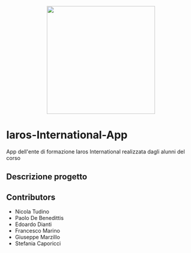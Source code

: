 <p align=center>
  <img align="center" width="288" height="288" src="https://raw.githubusercontent.com/tudo75/Iaros-International-App/main/resources/logo-pieno.png">
</p>

# Iaros-International-App
 App dell'ente di formazione Iaros International realizzata dagli alunni del corso

## Descrizione progetto

## Contributors
* Nicola Tudino
* Paolo De Benedittis
* Edoardo Dianti
* Francesco Marino
* Giuseppe Marzillo
* Stefania Caporicci
